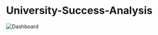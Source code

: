 # University-Success-Analysis
![Dashboard](https://github.com/Shouvik078/University-Success-Analysis/assets/106507099/ad17b566-8d09-4bdd-b2c9-2bd3a95e076d)


